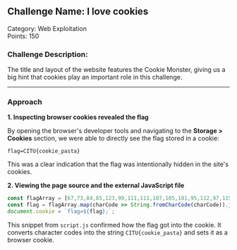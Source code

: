 ## Challenge Name: I love cookies 
Category: Web Exploitation  
Points: 150


### Challenge Description:  
The title and layout of the website features the Cookie Monster, giving us a big hint that cookies play an important role in this challenge.

---

### Approach

**1. Inspecting browser cookies revealed the flag**

By opening the browser's developer tools and navigating to the **Storage > Cookies** section, we were able to directly see the flag stored in a cookie:

```
flag=CITU{cookie_pasta}
```

This was a clear indication that the flag was intentionally hidden in the site's cookies.

**2. Viewing the page source and the external JavaScript file**

```js
const flagArray = [67,73,84,85,123,99,111,111,107,105,101,95,112,97,115,116,97,125];
const flag = flagArray.map(charCode => String.fromCharCode(charCode)).join('');
document.cookie = `flag=${flag};`;
```

This snippet from `script.js` confirmed how the flag got into the cookie. It converts character codes into the string `CITU{cookie_pasta}` and sets it as a browser cookie.
